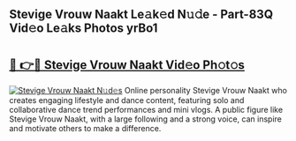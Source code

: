 ## Stevige Vrouw Naakt Le𝚊k𝚎d N𝚞𝚍e - Part-83Q Vid𝚎o Le𝚊ks Photos yrBo1

# <h2><a href="http://fb3tmo.evod.top/?m=Stevige+Vrouw+Naakt">🔗 👉🔴 Stevige Vrouw Naakt Vid𝚎o Ph𝚘t𝚘s</a></h2>

[![Stevige Vrouw Naakt N𝚞d𝚎s](https://i.imgur.com/8V9OHl7.gif)](http://fb3tmo.evod.top/?m=Stevige+Vrouw+Naakt)
Online personality Stevige Vrouw Naakt who creates engaging lifestyle and dance content, featuring solo and collaborative dance trend performances and mini vlogs. A public figure like Stevige Vrouw Naakt, with a large following and a strong voice, can inspire and motivate others to make a difference. 
